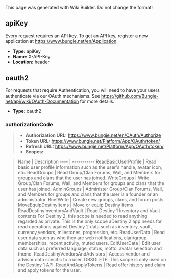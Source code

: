 <span class="wiki-builder">This page was generated with Wiki Builder. Do not change the format!</span>

## <a name="apiKey"></a>apiKey
Every request requires an API key.  To get an API key, register a new application at https://www.bungie.net/en/Application.

* **Type:** apiKey
* **Name:** X-API-Key
* **Location:** header

## <a name="oauth2"></a>oauth2
For requests that require Authentication, you will need to have your users authenticate via our OAuth mechanisms.  See https://github.com/Bungie-net/api/wiki/OAuth-Documentation for more details.

* **Type:** oauth2

### <a name="oauth2-authorizationCode"></a>authorizationCode
> * **Authorization URL:** https://www.bungie.net/en/OAuth/Authorize
> * **Token URL:** https://www.bungie.net/Platform/App/OAuth/token/
> * **Refresh URL:** https://www.bungie.net/Platform/App/OAuth/token/
> * **Scopes:**

> Name | Description
---- | -----------
> ReadBasicUserProfile | Read basic user profile information such as the user's handle, avatar icon, etc.
> ReadGroups | Read Group/Clan Forums, Wall, and Members for groups and clans that the user has joined.
> WriteGroups | Write Group/Clan Forums, Wall, and Members for groups and clans that the user has joined.
> AdminGroups | Administer Group/Clan Forums, Wall, and Members for groups and clans that the user is a founder or an administrator.
> BnetWrite | Create new groups, clans, and forum posts.
> MoveEquipDestinyItems | Move or equip Destiny items
> ReadDestinyInventoryAndVault | Read Destiny 1 Inventory and Vault contents.For Destiny 2, this scope is needed to read anything regarded as private. This is the only scope aDestiny 2 app needs for read operations against Destiny 2 data such as inventory, vault, currency,vendors, milestones, progression, etc.
> ReadUserData | Read user data such as who they are web notifications, clan/group memberships, recent activity, muted users.
> EditUserData | Edit user data such as preferred language, status, motto, avatar selection and theme.
> ReadDestinyVendorsAndAdvisors | Access vendor and advisor data specific to a user. OBSOLETE. This scope is only used on the Destiny 1 API.
> ReadAndApplyTokens | Read offer history and claim and apply tokens for the user.



